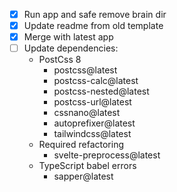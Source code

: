 * [x] Run app and safe remove brain dir
* [x] Update readme from old template
* [x] Merge with latest app
* [ ] Update dependencies:
    * PostCss 8
        - postcss@latest
        - postcss-calc@latest
        - postcss-nested@latest
        - postcss-url@latest
        - cssnano@latest
        - autoprefixer@latest
        - tailwindcss@latest
    * Required refactoring
        - svelte-preprocess@latest
    * TypeScript babel errors
        - sapper@latest

